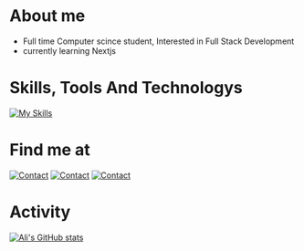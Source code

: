 # About me
- Full time Computer scince student, Interested in Full Stack Development
- currently learning Nextjs

# Skills, Tools And Technologys
[![My Skills](https://skillicons.dev/icons?i=js,html,css,cpp,codepen,django,express,git,github,js,jquery,mongodb,mysql,nextjs,nodejs,postman,py,react,bootstrap,tailwind&perline=5)](https://github.com/AlshehriAli0)

# Find me at
[![Contact](https://skillicons.dev/icons?i=twitter)](https://x.com/alshehriali0?s=21&t=1Q0F7XipnzTp3MPkW2x8UA)
[![Contact](https://skillicons.dev/icons?i=linkedin)](https://www.linkedin.com/in/ali-alshehri-340b26284)
[![Contact](https://skillicons.dev/icons?i=codepen)](https://codepen.io/AlshehriAli0)

# Activity 
[![Ali's GitHub stats](https://github-readme-stats.vercel.app/api?username=AlshehriAli0)](https://github.com/AlshehriAli0/github-readme-stats)
